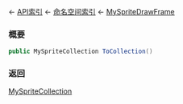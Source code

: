← [API索引](Api-Index) ← [命名空间索引](Namespace-Index) ← [MySpriteDrawFrame](VRage.Game.GUI.TextPanel.MySpriteDrawFrame)

### 概要

```csharp
public MySpriteCollection ToCollection()
```

### 返回

[MySpriteCollection](VRage.Game.GUI.TextPanel.MySpriteCollection)

